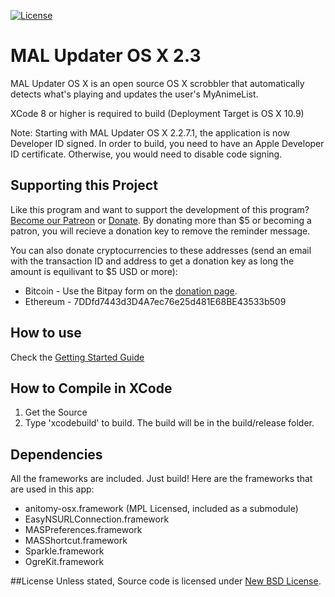  [![License](https://img.shields.io/badge/license-BSD-green.svg)](http://opensource.org/licenses/BSD-3-Clause)

# MAL Updater OS X 2.3
MAL Updater OS X is an open source OS X scrobbler that automatically detects what's playing and updates the user's MyAnimeList.

XCode 8 or higher is required to build (Deployment Target is OS X 10.9)

Note: Starting with MAL Updater OS X 2.2.7.1, the application is now Developer ID signed. In order to build, you need to have an Apple Developer ID certificate. Otherwise, you would need to disable code signing.

## Supporting this Project

Like this program and want to support the development of this program? [Become our Patreon](http://www.patreon.com/ateliershiori) or [Donate](https://malupdaterosx.ateliershiori.moe/donate/). By donating more than $5 or becoming a patron, you will recieve a donation key to remove the reminder message.

You can also donate cryptocurrencies to these addresses (send an email with the transaction ID and address to get a donation key as long the amount is equilivant to $5 USD or more):
* Bitcoin - Use the Bitpay form on the [donation page](https://malupdaterosx.ateliershiori.moe/donate/).
* Ethereum - 7DDfd7443d3D4A7ec76e25d481E68BE43533b509

## How to use
Check the [Getting Started Guide](https://github.com/chikorita157/malupdaterosx-cocoa/wiki/Getting-Started)

## How to Compile in XCode
1. Get the Source
2. Type 'xcodebuild' to build. The build will be in the build/release folder.

## Dependencies
All the frameworks are included. Just build! Here are the frameworks that are used in this app:

* anitomy-osx.framework (MPL Licensed, included as a submodule)
* EasyNSURLConnection.framework
* MASPreferences.framework
* MASShortcut.framework
* Sparkle.framework
* OgreKit.framework

##License
Unless stated, Source code is licensed under [New BSD License](https://github.com/Atelier-Shiori/malupdaterosx-cocoa/blob/master/License.md).

